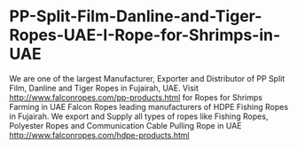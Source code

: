 # PP-Split-Film-Danline-and-Tiger-Ropes-UAE-I-Rope-for-Shrimps-in-UAE
We are one of the largest Manufacturer, Exporter and Distributor of PP Split Film, Danline and Tiger Ropes in Fujairah, UAE. Visit http://www.falconropes.com/pp-products.html for Ropes for Shrimps Farming in UAE
Falcon Ropes leading manufacturers of HDPE Fishing Ropes in Fujairah. We export and Supply all types of ropes like Fishing Ropes, Polyester Ropes and Communication Cable Pulling Rope in UAE http://www.falconropes.com/hdpe-products.html
